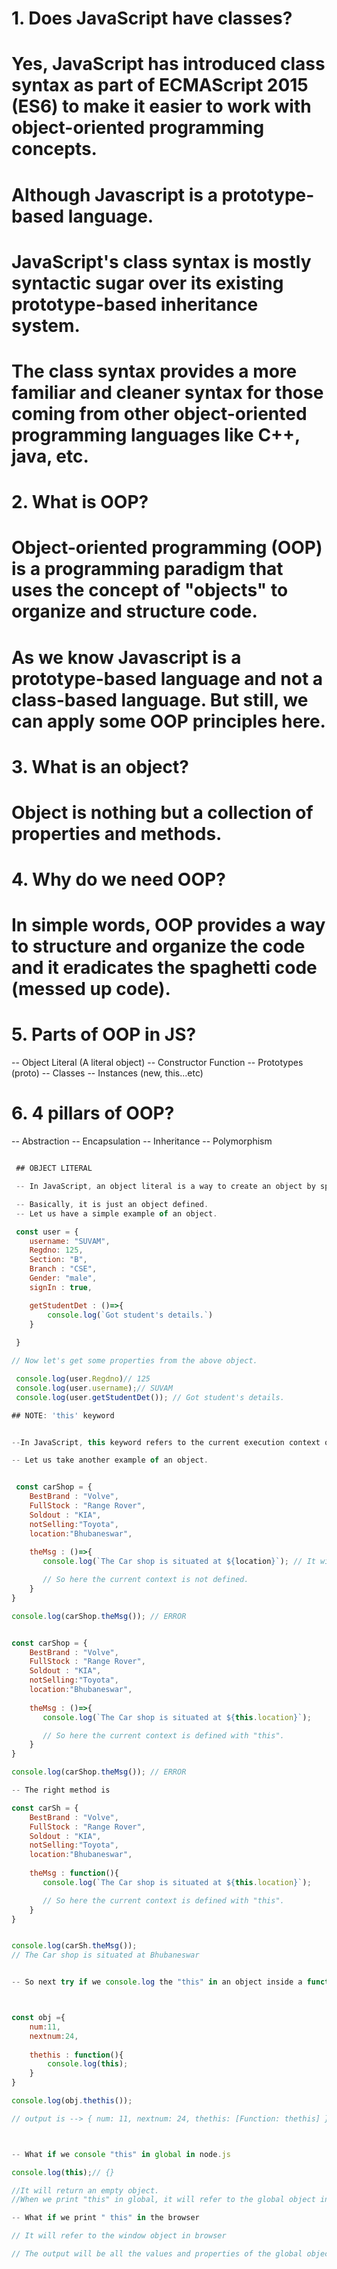 # 1. Does JavaScript have classes?

# Yes, JavaScript has introduced class syntax as part of ECMAScript 2015 (ES6) to make it easier to work with object-oriented programming concepts.

# Although Javascript is a prototype-based language.

# JavaScript's class syntax is mostly syntactic sugar over its existing prototype-based inheritance system.

#  The class syntax provides a more familiar and cleaner syntax for those coming from other object-oriented programming languages like C++, java,  etc. 

# 2. What is OOP?

# Object-oriented programming (OOP) is a programming paradigm that uses the concept of "objects" to organize and structure code.

# As we know Javascript is a prototype-based language and not a class-based language. But still, we can apply some OOP principles here.  

# 3. What is an object?

# Object is nothing but a collection of properties and methods.

# 4. Why do we need OOP?

# In simple words, OOP provides a way to structure and organize the code and it eradicates the spaghetti code (messed up code).

# 5. Parts of OOP in JS?

 -- Object Literal (A literal object)
 -- Constructor Function
 -- Prototypes (proto)
 -- Classes
 -- Instances (new, this...etc)

 # 6. 4 pillars of OOP?

 -- Abstraction
 -- Encapsulation
 -- Inheritance
 -- Polymorphism


```javascript

 ## OBJECT LITERAL

 -- In JavaScript, an object literal is a way to create an object by specifying its properties and values directly within curly braces {}.

 -- Basically, it is just an object defined.
 -- Let us have a simple example of an object.

 const user = {
    username: "SUVAM",
    Regdno: 125,
    Section: "B",
    Branch : "CSE",
    Gender: "male",
    signIn : true,

    getStudentDet : ()=>{
        console.log(`Got student's details.`)
    }
    
 }

// Now let's get some properties from the above object.

 console.log(user.Regdno)// 125
 console.log(user.username);// SUVAM
 console.log(user.getStudentDet()); // Got student's details.

## NOTE: 'this' keyword


--In JavaScript, this keyword refers to the current execution context or the object to which the function belongs.

-- Let us take another example of an object.


 const carShop = {
    BestBrand : "Volve",
    FullStock : "Range Rover",
    Soldout : "KIA",
    notSelling:"Toyota",
    location:"Bhubaneswar",
    
    theMsg : ()=>{
       console.log(`The Car shop is situated at ${location}`); // It will throw error

       // So here the current context is not defined.
    }
}

console.log(carShop.theMsg()); // ERROR


const carShop = {
    BestBrand : "Volve",
    FullStock : "Range Rover",
    Soldout : "KIA",
    notSelling:"Toyota",
    location:"Bhubaneswar",
    
    theMsg : ()=>{
       console.log(`The Car shop is situated at ${this.location}`); 

       // So here the current context is defined with "this".
    }
}

console.log(carShop.theMsg()); // ERROR

-- The right method is 

const carSh = {
    BestBrand : "Volve",
    FullStock : "Range Rover",
    Soldout : "KIA",
    notSelling:"Toyota",
    location:"Bhubaneswar",
    
    theMsg : function(){
       console.log(`The Car shop is situated at ${this.location}`); 

       // So here the current context is defined with "this".
    }
}


console.log(carSh.theMsg());
// The Car shop is situated at Bhubaneswar


-- So next try if we console.log the "this" in an object inside a function, it will return or print the current object



const obj ={
    num:11,
    nextnum:24,
    
    thethis : function(){
        console.log(this);
    }
}

console.log(obj.thethis());

// output is --> { num: 11, nextnum: 24, thethis: [Function: thethis] }



-- What if we console "this" in global in node.js

console.log(this);// {}

//It will return an empty object.
//When we print "this" in global, it will refer to the global object in the node which is an empty object.

-- What if we print " this" in the browser

// It will refer to the window object in browser

// The output will be all the values and properties of the global object.
 
